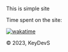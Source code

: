 This is simple site

Time spent on the site:

[![wakatime](https://wakatime.com/badge/user/901d0624-3579-4ca9-bfd2-e70ee040a3df/project/6c00c166-86f2-4437-90cd-f16c7478cf48.svg)](https://wakatime.com/badge/user/901d0624-3579-4ca9-bfd2-e70ee040a3df/project/6c00c166-86f2-4437-90cd-f16c7478cf48)

© 2023, KeyDevS
